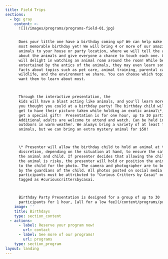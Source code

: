 ```yaml
---
title: Field Trips
sections:
  - bg: gray
    content: >-
      ![](/images/programs/programs-field-01.jpg)


      Does your little one have a birthday coming up? We can help make it the
      most memorable birthday yet! We will bring 4 or more of our amazing
      animals to your house or party location, where we will tell the attendees
      about the animals and give everyone a chance to touch each one. Children
      will delight in watching an animal roam around the room! While being
      entertained by the antics of the animals, they may even learn some fun
      facts about topics such as pet care, animal training, parental care, local
      wildlife, and the environment we share. You can choose which topic you
      want them to learn about most.



      Through the interactive presentation, the
      kids will have a blast acting like animals, and you'll learn more than
      you thought you could at a birthday party! The birthday child will even
      get to have their picture taken while holding an exotic animal\*, and will
      get a special gift!  Presentation is for one hour, up to 30 participants.
      Additional adults are welcome to attend and watch. Can be held indoors or
      outdoors in warm weather. We always bring a variety of at least four
      animals, but we can bring an extra mystery animal for $50!



      \* Presenter will allow the birthday child to hold an animal at their sole
      discretion, depending on the situation at hand, to ensure the safety of
      the animal and child. If presenter decides that allowing the child to hold
      the animal is risky, the presenter will hold or position the animal next
      to the child for the photo. The camera and photographer are to be provided
      by the guardians of the child. All photos posted on social media by the
      participants must be attributed to "Curious Critters by Casai" or hash
      tagged as #curiouscrittersbycasai. 



      Birthday Party Presentation is designed for a group of up to 30
      participants for 1 hour, [all for a low fee](/content/programs/program-fees)!
    image: ''
    title: Birthdays
    type: section_content
  - actions:
      - label: Reserve your program now!
        url: contact
      - label: See more of our programs!
        url: programs
    type: section_program
layout: landing
---
```


